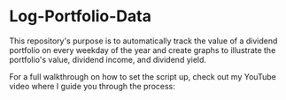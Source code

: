 # Log-Portfolio-Data
This repository's purpose is to automatically track the value of a dividend portfolio on every weekday of the year and create graphs to illustrate the portfolio's value,
dividend income, and dividend yield.

For a full walkthrough on how to set the script up, check out my YouTube video where I guide you through the process: 

